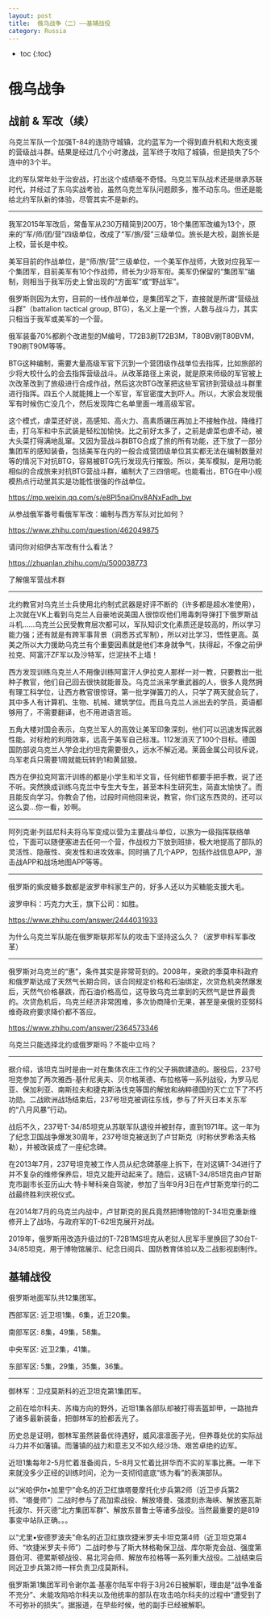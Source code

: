 ```yaml
---
layout: post
title:  俄乌战争（二）——基辅战役
category: Russia 
---
```


* toc
{:toc}

# 俄乌战争

## 战前 & 军改（续）

乌克兰军队一个加强T-84的连防守城镇，北约蓝军为一个得到直升机和大炮支援的营级战斗群。结果是经过几个小时激战，蓝军终于攻陷了城镇，但是损失了5个连中的3个半。

北约军队常年处于治安战，打出这个成绩毫不奇怪。乌克兰军队战术还是继承苏联时代，并经过了东乌实战考验，虽然乌克兰军队问题颇多，推不动东乌。但还是能给北约军队新的体验，尽管其实不是新的。

---

我军2015年军改后，常备军从230万精简到200万，18个集团军改编为13个，原来的“军/师/团/营”四级单位，改成了“军/旅/营”三级单位。旅长是大校，副旅长是上校，营长是中校。

美军目前的作战单位，是“师/旅/营”三级单位，一个美军作战师，大致对应我军一个集团军，目前美军有10个作战师，师长为少将军衔。美军仍保留的“集团军”编制，则相当于我军历史上曾出现的“方面军”或“野战军”。

俄罗斯则因为太穷，目前的一线作战单位，是集团军之下，直接就是所谓“营级战斗群”（battalion tactical group, BTG），名义上是一个旅，人数与战斗力，其实只相当于我军或美军的一个营。

俄军装备70%都刷个改进型的M编号，T72B3刷T72B3M，T80BV刷T80BVM，T90刷T90M等等。

BTG这种编制，需要大量高级军官下沉到一个营团级作战单位去指挥，比如旅部的少将大校什么的会去指挥营级战斗。从改革路径上来说，就是原来师级的军官被上次改革改到了旅级进行合成作战，然后这次BTG改革把这些军官挤到营级战斗群里进行指挥。四五个人就能摊上一个军官，军官密度大到吓人。所以，大家会发现俄军有时候伤亡没几个，然后发现阵亡名单里面一堆高级军官。

这个模式，虐菜还好说，高感知、高火力、高素质碾压再加上不接触作战，降维打击，打乌军和中东武装是轻松加愉快。比之前好太多了，之前是虐菜也虐不动，被大头菜打得满地乱窜。又因为营战斗群BTG合成了旅的所有功能，还下放了一部分集团军的感知装备，包括美军在内的一般合成营团级单位其实都无法在编制数量对等的情况下对抗BTG，容易被BTG先行发现先行摧毁。所以，美军模拟，是用功能相似的合成旅来对抗BTG营战斗群，编制大了三四倍呢。也能看出，BTG在中小规模热点行动里其实是功能性很强的作战单位。

https://mp.weixin.qq.com/s/e8Pl5nai0nv8ANxFadh_bw

从参战俄军番号看俄军军改：编制与西方军队对比如何？

https://www.zhihu.com/question/462049875

请问你对绍伊古军改有什么看法？

https://zhuanlan.zhihu.com/p/500038773

了解俄军营战术群

---

北约教官对乌克兰士兵使用北约制式武器是好评不断的（许多都是超水准使用），上次就在VK上看到乌克兰人自豪地说美国人很惊叹他们用毒刺导弹打下俄罗斯战斗机……乌克兰公民受教育层次都可以，军队知识文化素质还是较高的，所以学习能力强；还有就是有跨军事背景（洞悉苏式军制），所以对比学习，悟性更高。英美之所以大力援助乌克兰有个重要因素就是他们本身就争气，扶得起，不像之前伊拉克、阿富汗ZF军以及沙特军，烂泥扶不上墙！

西方发现训练乌克兰人不用像训练阿富汗人伊拉克人那样一对一教，只要教出一批种子教官，他们自己回去很快就能普及。乌克兰派来学重武器的人，很多人竟然拥有理工科学位，让西方教官很惊讶。第一批学弹簧刀的人，只学了两天就会玩了，其中多人有计算机、生物、机械、建筑学位。而且乌克兰人派出去的学员，英语都够用了，不需要翻译，也不用进语言班。

五角大楼对国会表示，乌克兰军人的高效让美军印象深刻，他们可以迅速发挥武器性能。对标枪的利用效率，远高于美军自己标准。112发消灭了100个目标。德国国防部说乌克兰人学会北约坦克需要很久，远水不解近渴。莱茵金属公司驳斥说，乌军老兵只需要1周就能玩转豹1和黄鼠狼。

西方在伊拉克阿富汗训练的都是小学生和半文盲，任何细节都要手把手教，说了还不听。突然换成训练乌克兰中专生大专生，甚至本科生研究生，简直太愉快了。而且能反向学习。你教会了他，过段时间他回来说，教官，你们这东西灵的，还可以这么耍...你一看，妙啊。

---

阿列克谢·列兹尼科夫将乌军变成以营为主要战斗单位，以旅为一级指挥联络单位，下面可以随便塞进去任何一个营，作战权力下放到班排，极大地提高了部队的灵活性、隐蔽性、突发性和进攻效率。同时搞了几个APP，包括作战信息APP，游击战APP和战场地图APP等等。

---

俄罗斯的紫皮糖多数都是波罗申科家生产的，好多人还以为买糖能支援大毛。

波罗申科：巧克力大王，旗下公司：如胜。

https://www.zhihu.com/answer/2444031933

为什么乌克兰军队能在俄罗斯联邦军队的攻击下坚持这么久？（波罗申科军事改革）

---

俄罗斯对乌克兰的“惠”，条件其实是非常苛刻的。2008年，亲欧的季莫申科政府和俄罗斯达成了天然气长期合同，该合同规定价格和石油绑定，次贷危机突然爆发后，天然气价格暴跌，而石油价格高位，这导致乌克兰拿到的天然气是世界最贵的。次贷危机后，乌克兰经济非常困难，多次协商降价无果，甚至是亲俄的亚努科维奇政府要求降价都不答应。

https://www.zhihu.com/answer/2364573346

乌克兰只能选择北约或俄罗斯吗？不能中立吗？

---

据介绍，该坦克当时是由一对在集体农庄工作的父子捐款建造的。服役后，237号坦克参加了两次雅西-基什尼奥夫、贝尔格莱德、布拉格等一系列战役，为罗马尼亚、保加利亚、南斯拉夫和捷克斯洛伐克等国的解放和纳粹德国的灭亡立下了不朽功勋。二战欧洲战场结束后，237号坦克被调往东线，参与了歼灭日本关东军的“八月风暴”行动。

战后不久，237号T-34/85坦克从苏联军队退役并被封存，直到1971年。这一年为了纪念卫国战争爆发30周年，237号坦克被送到了卢甘斯克（时称伏罗希洛夫格勒），并被改装成了一座纪念碑。

在2013年7月，237号坦克被工作人员从纪念碑基座上拆下，在对这辆T-34进行了并不复杂的维修保养后，坦克又能开动起来了。随后，这辆T-34/85坦克由卢甘斯克市副市长亚历山大·特卡琴科亲自驾驶，参加了当年9月3日在卢甘斯克举行的二战最终胜利庆祝仪式。

在2014年7月的乌克兰内战中，卢甘斯克的民兵竟然把博物馆的T-34坦克重新维修开上了战场，与政府军的T-62坦克展开对战。

2019年，俄罗斯用改造升级过的T-72B1MS坦克从老挝人民军手里换回了30台T-34/85坦克，用于博物馆展示、纪念日阅兵、国防教育体验以及二战影视剧制作。

## 基辅战役

俄罗斯地面军队共12集团军。

西部军区: 近卫坦1集，6集，近卫20集。

南部军区: 8集，49集，58集。

中央军区: 近卫2集，41集。

东部军区: 5集，29集，35集，36集。

---

御林军：卫戍莫斯科的近卫坦克第1集团军。

之前在哈尔科夫、苏梅方向的野外，近坦1集各部队却被打得丢盔卸甲，一路抛弃了诸多最新装备，把御林军的脸都丢光了。

历史总是证明，御林军虽然装备优待遇好，威风凛凛面子光，但养尊处优的实际战斗力并不如藩镇。而藩镇的战力和意志又不如久经沙场、艰苦卓绝的边军。

近坦1集每年2-5月忙着准备阅兵，5-8月又忙着比拼华而不实的军事比赛。一年下来就没多少正经的训练时间，沦为一支彻彻底底“练为看”的表演部队。

以“米哈伊尔•加里宁”命名的近卫红旗塔曼摩托化步兵第2师（近卫步兵第2师、“塔曼师”）二战时参与了高加索战役、解放塔曼、强渡刻赤海峡、解放塞瓦斯托波尔、歼灭德“北方集团军群”、解放东普鲁士等诸多战役。当然最重要的是819事变中站队正确。。。

以“尤里•安德罗波夫”命名的近卫红旗坎捷米罗夫卡坦克第4师（近卫坦克第4师、“坎捷米罗夫卡师”）二战时参与了斯大林格勒保卫战、库尔斯克会战、强度第聂伯河、德累斯顿战役、易北河会师、解放布拉格等一系列重大战役。二战结束后同近卫步兵第2师一样负责卫戍莫斯科。

俄罗斯第1集团军司令谢尔盖·基塞尔陆军中将于3月26日被解职，理由是“战争准备不充分”、未能攻陷哈尔科夫以及他统率的部队在攻击哈尔科夫的过程中“遭受到了不可弥补的损失”。据报道，在早些时候，他的副手已经被解职。
